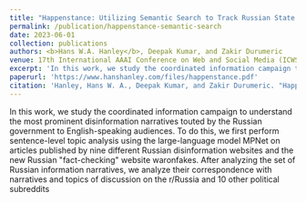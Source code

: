 ```yaml
---
title: "Happenstance: Utilizing Semantic Search to Track Russian State Media Narrative about the Russo-Ukrainian War on Reddit"
permalink: /publication/happenstance-semantic-search
date: 2023-06-01
collection: publications
authors: <b>Hans W.A. Hanley</b>, Deepak Kumar, and Zakir Durumeric
venue: 17th International AAAI Conference on Web and Social Media (ICWSM 2023)
excerpt: 'In this work, we study the coordinated information campaign to understand the most prominent disinformation narratives touted by the Russian government to English-speaking audiences.'
paperurl: 'https://www.hanshanley.com/files/happenstance.pdf'
citation: 'Hanley, Hans W. A., Deepak Kumar, and Zakir Durumeric. "Happenstance: Utilizing Semantic Search to Track Russian State Media Narrative about the Russo-Ukrainian War on Reddit." Proceedings of the International AAAI Conference on Web and Social Media. Vol. 17. 2023.'
---
```

In this work, we study the coordinated information campaign to understand the most prominent disinformation narratives touted by the Russian government to English-speaking audiences. To do this, we first perform sentence-level topic analysis using the large-language model MPNet on articles published by nine different Russian disinformation websites and the new Russian "fact-checking" website waronfakes. After analyzing the set of Russian information narratives, we analyze their correspondence with narratives and topics of discussion on the r/Russia and 10 other political subreddits

